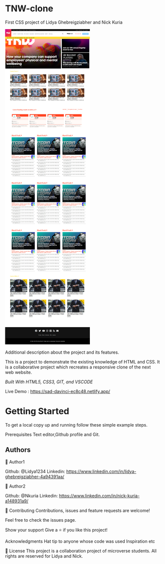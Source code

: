 # TNW-clone


First CSS project of Lidya Ghebreigziabher and Nick Kuria

<img src="images/Screenshot.jpg" alt="TNW">

Additional description about the project and its features.

This is a project to demonstrate the existing knowledge of HTML and CSS. It is a collaborative project which recreates a responsive clone of the next web website.

<i>Built With HTML5, CSS3, GIT, and VSCODE</i>

Live Demo : https://sad-davinci-ec8c48.netlify.app/

<h1>Getting Started</h1>

To get a local copy up and running follow these simple example steps.

Prerequisites Text editor,Github profile and Git.

<h2>Authors</h2>

👤 Author1

Github: @Lidya1234 Linkedin: https://www.linkedin.com/in/lidya-ghebreigziabher-4a94391aa/


👤 Author2

Github: @Nkuria Linkedin: https://www.linkedin.com/in/nick-kuria-a148931a9/

🤝 Contributing Contributions, issues and feature requests are welcome!

Feel free to check the issues page.

Show your support Give a ⭐️ if you like this project!

Acknowledgments Hat tip to anyone whose code was used Inspiration etc

📝 License This project is a collaboration project of microverse students. All rights are reserved for Lidya and Nick.